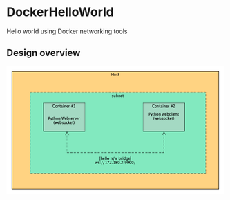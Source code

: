 # DockerHelloWorld

Hello world using Docker networking tools

## Design overview
![design overview](https://github.com/Sunhick/DockerHelloWorld/blob/arch/images/docker.png)
